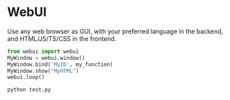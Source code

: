 # WebUI

Use any web browser as GUI, with your preferred language in the backend, and HTML/JS/TS/CSS in the frontend.

```python
from webui import webui
MyWindow = webui.window()
MyWindow.bind('MyID', my_function)
MyWindow.show("MyHTML")
webui.loop()
```

```sh
python test.py
```
